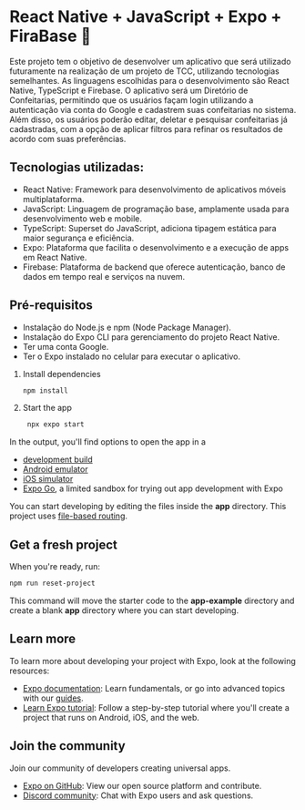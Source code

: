 # React Native + JavaScript + Expo + FiraBase 👋

Este projeto tem o objetivo de desenvolver um aplicativo que será utilizado futuramente na realização de um projeto de TCC, utilizando tecnologias semelhantes. As linguagens escolhidas para o desenvolvimento são React Native, TypeScript e Firebase. O aplicativo será um Diretório de Confeitarias, permitindo que os usuários façam login utilizando a autenticação via conta do Google e cadastrem suas confeitarias no sistema. Além disso, os usuários poderão editar, deletar e pesquisar confeitarias já cadastradas, com a opção de aplicar filtros para refinar os resultados de acordo com suas preferências.

## Tecnologias utilizadas:

- React Native: Framework para desenvolvimento de aplicativos móveis multiplataforma.
- JavaScript: Linguagem de programação base, amplamente usada para desenvolvimento web e mobile.
- TypeScript: Superset do JavaScript, adiciona tipagem estática para maior segurança e eficiência.
- Expo: Plataforma que facilita o desenvolvimento e a execução de apps em React Native.
- Firebase: Plataforma de backend que oferece autenticação, banco de dados em tempo real e serviços na nuvem.

## Pré-requisitos

- Instalação do Node.js e npm (Node Package Manager).
- Instalação do Expo CLI para gerenciamento do projeto React Native.
- Ter uma conta Google.
- Ter o Expo instalado no celular para executar o aplicativo.


1. Install dependencies

   ```bash
   npm install
   ```

2. Start the app

   ```bash
    npx expo start
   ```

In the output, you'll find options to open the app in a

- [development build](https://docs.expo.dev/develop/development-builds/introduction/)
- [Android emulator](https://docs.expo.dev/workflow/android-studio-emulator/)
- [iOS simulator](https://docs.expo.dev/workflow/ios-simulator/)
- [Expo Go](https://expo.dev/go), a limited sandbox for trying out app development with Expo

You can start developing by editing the files inside the **app** directory. This project uses [file-based routing](https://docs.expo.dev/router/introduction).

## Get a fresh project

When you're ready, run:

```bash
npm run reset-project
```

This command will move the starter code to the **app-example** directory and create a blank **app** directory where you can start developing.

## Learn more

To learn more about developing your project with Expo, look at the following resources:

- [Expo documentation](https://docs.expo.dev/): Learn fundamentals, or go into advanced topics with our [guides](https://docs.expo.dev/guides).
- [Learn Expo tutorial](https://docs.expo.dev/tutorial/introduction/): Follow a step-by-step tutorial where you'll create a project that runs on Android, iOS, and the web.

## Join the community

Join our community of developers creating universal apps.

- [Expo on GitHub](https://github.com/expo/expo): View our open source platform and contribute.
- [Discord community](https://chat.expo.dev): Chat with Expo users and ask questions.
